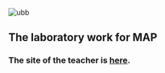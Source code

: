![ubb](https://user-images.githubusercontent.com/64086283/102396628-5faa7780-3fe5-11eb-9c8e-cd192a6bdfd6.png)
## The laboratory work for MAP
### The site of the teacher is [here](http://www.cs.ubbcluj.ro/~craciunf/mapi-index.html).

